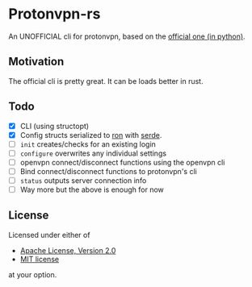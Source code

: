 # Protonvpn-rs

An UNOFFICIAL cli for protonvpn, based on the [official one (in python)](https://github.com/ProtonVPN/linux-cli).

## Motivation

The official cli is pretty great. It can be loads better in rust.

## Todo

- [x] CLI (using structopt)  
- [X] Config structs serialized to [ron](https://crates.io/crates/ron) with [serde](https://serde.rs/).
- [ ] `init` creates/checks for an existing login
- [ ] `configure` overwrites any individual settings
- [ ] openvpn connect/disconnect functions using the openvpn cli
- [ ] Bind connect/disconnect functions to protonvpn's cli
- [ ] `status` outputs server connection info
- [ ] Way more but the above is enough for now

## License

Licensed under either of

- [Apache License, Version 2.0](https://www.apache.org/licenses/LICENSE-2.0)
- [MIT license](https://opensource.org/licenses/MIT)

at your option.
